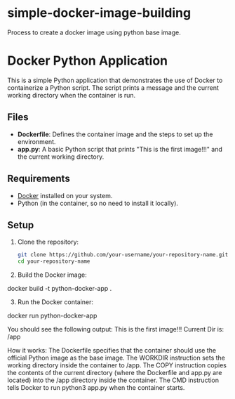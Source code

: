 # simple-docker-image-building
Process to create a docker image using python base image.

# Docker Python Application

This is a simple Python application that demonstrates the use of Docker to containerize a Python script. The script prints a message and the current working directory when the container is run.

## Files

- **Dockerfile**: Defines the container image and the steps to set up the environment.
- **app.py**: A basic Python script that prints "This is the first image!!!" and the current working directory.

## Requirements

- [Docker](https://www.docker.com/get-started) installed on your system.
- Python (in the container, so no need to install it locally).

## Setup

1. Clone the repository:

   ```bash
   git clone https://github.com/your-username/your-repository-name.git
   cd your-repository-name

2. Build the Docker image:

docker build -t python-docker-app .

3. Run the Docker container:

docker run python-docker-app

You should see the following output:
This is the first image!!!
Current Dir is:  /app


How it works:
The Dockerfile specifies that the container should use the official Python image as the base image.
The WORKDIR instruction sets the working directory inside the container to /app.
The COPY instruction copies the contents of the current directory (where the Dockerfile and app.py are located) into the /app directory inside the container.
The CMD instruction tells Docker to run python3 app.py when the container starts.

